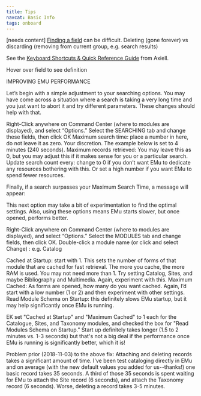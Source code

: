 ```yaml
---
title: Tips
navcat: Basic Info
tags: onboard
---
```


[needs content]
[Finding a field](http://help.emu.axiell.com/latest/en/Topics/Common/Find%20a%20field.htm) can be difficult.
Deleting (gone forever) vs discarding (removing from current group, e.g. search results)

See the [Keyboard Shortcuts & Quick Reference Guide](http://help.emu.axiell.com/latest/en/Resources/Downloads/Quick%20Reference%20Guide/EMu_QuickRef_Guide_IE_20170629.pdf) from Axiell.

Hover over field to see definition

IMPROVING EMU PERFORMANCE

Let’s begin with a simple adjustment to your searching options. You may have come across a situation where a search is taking a very long time and you just want to abort it and try different parameters.  These changes should help with that.

Right-Click anywhere on Command Center (where to modules are displayed), and select “Options.” Select the SEARCHING tab and change these fields, then click OK
Maximum search time: place a number in here, do not leave it as zero.  Your discretion.  The example below is set to 4 minutes (240 seconds).
Maximum records retrieved: You may leave this as 0, but you may adjust this if it makes sense for you or a particular search.
Update search count every: change to 0 if you don’t want EMu to dedicate any resources bothering with this.  Or set a high number if you want EMu to spend fewer resources.


Finally, if a search surpasses your Maximum Search Time, a message will appear:


This next option may take a bit of experimentation to find the optimal settings.  Also, using these options means EMu starts slower, but once opened, performs better.

Right-Click anywhere on Command Center (where to modules are displayed), and select “Options.” Select the MODULES tab and change fields, then click OK. Double-click a module name (or click and select Change) : e.g. Catalog



Cached at Startup: start with 1.  This sets the number of forms of that module that are cached for fast retrieval.  The more you cache, the more RAM is used.  You may not need more than 1.  Try setting Catalog, Sites, and maybe Bibliography and Multimedia.  Again, experiment with this.
Maximum Cached: As forms are opened, how many do you want cached.  Again, I’d start with a low number (1 or 2) and then experiment with other settings.
Read Module Schema on Startup: this definitely slows EMu startup, but it may help significantly once EMu is running.

EK set "Cached at Startup" and "Maximum Cached" to 1 each for the Catalogue, Sites, and Taxonomy modules, and checked the box for "Read Modules Schema on Startup." Start up definitely takes longer (1.5 to 2 minutes vs. 1-3 seconds) but that's not a big deal if the performance once EMu is running is significantly better, which it is!

Problem prior (2018-11-03) to the above fix: Attaching and deleting records takes a significant amount of time. I've been test cataloging directly in EMu and on average (with the new default values you added for us--thanks!) one basic record takes 35 seconds. A third of those 35 seconds is spent waiting for EMu to attach the Site record (6 seconds), and attach the Taxonomy record (6 seconds). Worse, deleting a record takes 3-5 minutes.
